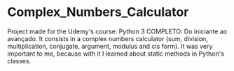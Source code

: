 # Complex_Numbers_Calculator
 Project made for the Udemy's course: Python 3 COMPLETO: Do iniciante ao avançado. It consists in a complex numbers calculator (sum, division, multiplication, conjugate, argument, modulus and cis form). It was very important to me, because with it I learned about static methods in Python's classes.
